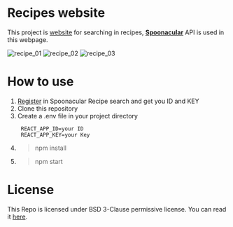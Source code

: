 # Recipes website

This project is [website](https://milad-recipe-search-website.web.app/) for searching in recipes, [**Spoonacular**](https://spoonacular.com/) API is used in this webpage.

![recipe_01](https://user-images.githubusercontent.com/54850998/109096377-aed1fe80-7732-11eb-9a33-13255ca95a1a.png)
![recipe_02](https://user-images.githubusercontent.com/54850998/109096484-db861600-7732-11eb-8c21-eea7f72e75df.png)
![recipe_03](https://user-images.githubusercontent.com/54850998/109096530-ef317c80-7732-11eb-9a20-ef65d8d41448.png)

# How to use

1. [Register](https://spoonacular.com/food-api/console#Plan) in Spoonacular Recipe search and get you ID and KEY
1. Clone this repository
1. Create a .env file in your project directory
    ```
     REACT_APP_ID=your ID
     REACT_APP_KEY=your Key
    ```
1. > npm install
1. > npm start

# License

This Repo is licensed under BSD 3-Clause permissive license. You can read it [here](./LICENSE).

